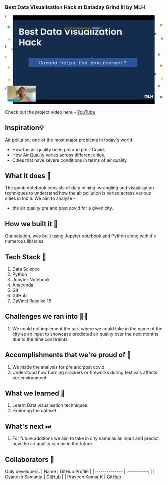  ### Best Data Visualisation Hack at Dataday Grind III by MLH

![Winner](Repository-Assests/Winner.jpeg) 

Check out the project video here - [YouTube](https://youtu.be/Kz0wZPgQxYc)

## Inspiration💡
Air pollution, one of the most major problems in today's world.
 - How the air quality been pre and post-Covid.
 - How Air Quality varies across different cities.
 - Cities that have severe conditions in terms of air quality

## What it does 🧭

The ipynb notebook consists of data mining, wrangling and visualisation techniques to understand how the air pollution is varied across various cities in India. 
We aim to analyze - 
 -  the air quality pre and post covid for a given city. 


## How we built it 🔧

Our solution, was built using Jupyter notebook and Python along with it's numerous libraries

## Tech Stack 🔨
1. Data Science
2. Python
3. Jupyter Notebook
4. Anaconda
5. Git
6. GitHub
7. DaVinci Resolve 16

## Challenges we ran into 🏃‍♂️

1. We could not implement the part where we could take in the name of the city as an input to showcase predicted air quality over the next months due to the time constraints. 

## Accomplishments that we're proud of 🏅
1. We made the analysis for pre and post covid
2. Understood how burning crackers or fireworks during festivals affects our environment

## What we learned 🧠
1. Learnt Data visualisation techniques
2. Exploring the dataset


## What's next ⏭
 1. For future additions we aim to take in city name as an input and predict how the air quality can be in the future 

## Collaborators 🤖

Only developers.
| Name      | GitHub Profile     |
| :------------- | :----------: |
|  Gyanesh Samanta   | [GitHub](https://www.github.com/gyanesh-samanta-123) |
|  Praveen Kumar K   | [GitHub](https://github.com/Pravi16) |







